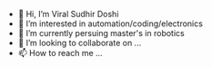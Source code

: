 - 👋 Hi, I’m Viral Sudhir Doshi
- 👀 I’m interested in automation/coding/electronics
- 🌱 I’m currently persuing master's in robotics
- 💞️ I’m looking to collaborate on ...
- 📫 How to reach me ...

<!---
dviral97/dviral97 is a ✨ special ✨ repository because its `README.md` (this file) appears on your GitHub profile.
You can click the Preview link to take a look at your changes.
--->
